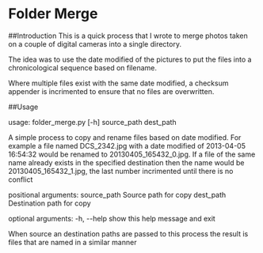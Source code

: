 Folder Merge
============
##Introduction
This is a quick process that I wrote to merge photos taken on a couple of digital cameras into a single directory.

The idea was to use the date modified of the pictures to put the files into a chronicological sequence based on filename.

Where multiple files exist with the same date modified, a checksum appender is incrimented to ensure that no files are overwritten.

##Usage

usage: folder_merge.py [-h] source_path dest_path

A simple process to copy and rename files based on date modified. For example
a file named DCS_2342.jpg with a date modified of 2013-04-05 16:54:32 would be
renamed to 20130405_165432_0.jpg. If a file of the same name already exists in
the specified destination then the name would be 20130405_165432_1.jpg, the
last number incrimented until there is no conflict

positional arguments:
  source_path  Source path for copy
  dest_path    Destination path for copy

optional arguments:
  -h, --help   show this help message and exit

When source an destination paths are passed to this process the result is
files that are named in a similar manner